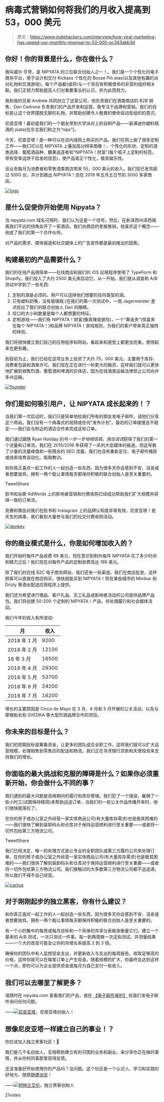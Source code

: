 # 病毒式营销如何将我们的月收入提高到 53，000 美元

> 原文：<https://www.indiehackers.com/interview/how-viral-marketing-has-upped-our-monthly-revenue-to-53-000-ec343abb3d>

## 你好！你的背景是什么，你在做什么？

我叫威尔·亨奇，是 NIPYATA 的三位联合创始人之一！。我们是一个个性化的电子商务平台，用于设计和交付 Kickass 个性化的 Booze Piñ atas(以及其他有趣的派对礼物和饮酒游戏)。每个产品都(或将)与一个背后有积极使命的非营利组织相关联。我们正努力帮助提高人们对重要事业的认识，并为此而努力。

我和我的兄弟 Andrew 共同创立了这家公司，他负责我们在酒类商店的 B2B 销售，Dan Cedrone 负责我们的产品开发和运营。我专注于品牌和营销。我们的目标是让这个世界摆脱无聊的礼物，并帮助创建令人敬畏的使命驱动型组织的意识。

尼皮亚塔！最初是我们的一个朋友带到大学派对上的自制产品——装满迷你塑料瓶酒的 piata(在东北我们称之为“nips”)。

今天，尼皮亚塔！是一种可以在店内或网上购买的产品。我们在网上做了很多定制工作——我们可以在 NIPYATA 上叠加高分辨率图像！、个性化的形状、定制的酒类选择、葡萄酒品种、糖果追逐者和“NIPYATA！财富”(每个瓶子上定制的标签，带有受幸运饼干启发的信息)，使产品真正个性化，极具娱乐性。

该业务每月为消费者和零售酒类商店带来 55，000 美元的收入。我们现已发货超过 5000 台，并计划推出 NIPYATA！住在 2019 年五月五日节的 3000 多家商店。

[![logo](img/7b16b51bb6f7bf17e15914e0f96be03d.png)](https://www.nipyata.com/) 

## 是什么促使你开始使用 Nipyata？

当 nipyata.com 域名可用时，我们认为这是一个信号。然后，在新泽西州泽西城离我们不远的拐角处开了一家酒店。我们向商店的老板推销，他喜欢这个概念——他成了我们的第一个合作伙伴。

对产品的需求、媒体报道和社交媒体上的广告宣传都是最初推出的因素。

## 构建最初的产品需要什么？

我们的在线产品很简单——在线商店和我们的 iOS 应用程序使用了 TypeForm 和 Shopify。我们投入了大约 2500 美元来启动它。从一开始，我们就从调查和 A/B 测试中学到了一些东西:

1.  定制的酒是必须的。用户可以选择他们想要的任何类型的酒。
2.  只有塑料奶嘴，没有玻璃瓶:)在我们的第一次测试中，一瓶 Jagermeister 差点挖出了我们的联合创始人 Dan 的眼睛。
3.  咬口的大小和数量是每个人都想要的特征。
4.  定制游戏——我们有 NIPYATA！财富(像真理或冒险)，一个“黄金夹”(惊喜夹在每个 NIPYATA！)和品牌 NIPYATA！游戏规则，为我们的客户带来真正独特的体验。

我们将很快建立我们自己的应用程序和网站，看起来和感觉上都更加完美，使用起来也更有趣。

到目前为止，我们已经在这项业务上投资了大约 75，000 美元，主要用于库存、消费者包装和酒类许可。我们现在正在进行一轮更大的融资，这样我们就可以更快地扩展到销售烈酒、葡萄酒和啤酒的实体店，因为在线酒类运输法律禁止公司向许多州运输。

[![founder](img/e78dc949df6254532a22944123a846ae.png)](https://www.nipyata.com/) 

## 你们是如何吸引用户，让 NIPYATA 成长起来的！？

当我们第一次启动时，我们只是简单地给我们所有的朋友发电子邮件，请他们分享这个网站。我们没有一个病毒式的视频或任何“发布计划”。最初的订单缓慢且不稳定——我们会与附近的酒店合作来完成这些订单。

我们通过跟随 Ryan Holiday 的书*一步一步地相信我，我在说谎*获得了我们的第一个流量和订单流，我们在 2015/2016 年获得了一系列大型媒体的报道。但这导致了少量的流量峰值和一些残余的 SEO 流量。我们也没有重新定位、电子邮件捕获或线索培育自动化。吸取教训。

和你真正喜欢一起工作的人一起创造一些东西，因为很多天你会感到不安、沮丧或者想要放弃。拥有一两个能让事情每天都保持积极的联合创始人是至关重要的。

TweetShare

脸书和谷歌 AdWords 上的影响者营销和付费收购已经成功帮助我们扩大规模并获得一致的订单流。

竞赛和赠品对我们在脸书和 Instagram 上的品牌认知度非常有效。尼皮亚塔！是天生的病毒，我们看到大量参与我们的社交付费收购活动。

[![donkey](img/c7575d29db3377d477bd32190020b263.png)](https://www.nipyata.com/) 

## 你的商业模式是什么，你是如何增加收入的？

我们开始时每件产品收费 69 美元，但在意识到制作每件 NIPYATA 花了多少时间和精力之后！我们现在对每件产品的定制收费高达 189 美元。

除了我们的在线 B2C 电子商务网站，我们还有一些渠道。我们在商店批发，这样顾客可以直接在商店购买，很快就能买到 NIPYATA！将在某些城市的 Minibar 和 Drizly 等酒水配送应用程序上提供。

我们还为希望进行赠品、客户礼品、员工礼品或影响者活动的公司提供品牌产品包。我们将创建 50-200 个定制的 NIPYATA！产品，并处理履行和社会媒体活动。

我们今年的收入有所波动:

| 月 | 收入 |
| --- | --- |
| 2018 年 1 月 | 9200 |
| 2018 年 2 月 | 12100 |
| 18 年 3 月 | 16500 |
| 2018 年 4 月 | 29300 |
| 2018 年 5 月 | 53700 |
| 2018 年 6 月 | 24200 |
| 2018 年 7 月 | 16200 |

增长的主要原因是 Cinco de Mayo 在 3 月、4 月和 5 月开展的公关活动，以及与摩根船长和 SVEDKA 等大型烈酒品牌合作的项目。

## 你未来的目标是什么？

我们的短期目标是筹集资金，让更多的团队成员全职工作，这样我们就可以扩大运营规模，处理销售到零售店的配送和物流。我们正在寻求银行贷款和天使投资来支持我们的增长。

## 你面临的最大挑战和克服的障碍是什么？如果你必须重新开始，你会做什么不同的事？

我们遇到的最大问题是高峰期间的履行和库存管理。我们犯了一个错误，雇佣了一些小时工(试图保持精简)来帮助运送订单，当我们的一些公关作品传播开来时，他们很快就落后了。

在你的房子或办公室之外经营一家实体商品公司(有大量库存需求)也是极其困难的——我们很快了解到装卸码头和仓库对于保持运营顺利进行至关重要——或者将一切外包给第三方物流公司。

TweetShare

我们已经决定，唯一的处理方式是让专业的全职团队或第三方履约公司来处理订单。在你的房子或办公室之外经营一家实体商品公司(有大量库存需求)也是极其困难的——我们很快了解到装卸码头和仓库对于保持运营顺利进行至关重要——或者将一切外包给第三方物流公司。我们接触过的大多数第三方物流公司都不运送酒，所以我们不得不自己经营。

[![cactus](img/beec650cb51ae6da3043ab68ec3c4334.png)](https://www.nipyata.com/) 

## 对于刚刚起步的独立黑客，你有什么建议？

和你真正喜欢一起工作的人一起创造一些东西，因为很多天你会感到不安、沮丧或者想要放弃。拥有一两个能让事情每天都保持积极的联合创始人是至关重要的。

有一个小的集中的每周或每月目标和一个简单的共享仪表板来衡量它们。建立一个基本的 A/B 测试，一次只测试一件事。每一到两周做一次这些测试，并测量结果——一个大的改变可能会让你的月增长率提高 2 到 3 倍。

确保你的团队中有人监控现金支出，并更新收入与支出的每周报告。收取足够高的价格，这样你就可以在每笔订单上产生现金。随着规模的扩大，你最终会达到这样一个点，即你可以为企业提供资金或每月为自己支付一些收入。

## 我们可以去哪里了解更多？

请随时在 nipyata.com 查看我们的产品，或在 [【电子邮件保护】](/cdn-cgi/l/email-protection#bdd5d2d1dcfdd3d4cdc4dcc9dc93ded2d0) 给我们发电子邮件询问任何问题。

——[<picture id="ember8169357" class="user-avatar ember-view user-link__avatar">![](img/82bd3bb4769a3aa1cd13889ee7c0fa91.png)</picture>尼皮亚塔](/nipyata?id=Egbomuu1m1MpfZ98g4KbFDFITD43)，尼皮亚塔创始人！

## 想像尼皮亚塔一样建立自己的事业！？

你应该加入独立黑客社区！🤗

我们是几千名创始人，互相帮助建立有利可图的业务和副业。来分享你正在做的事情，并从你的同事那里获得反馈。

还没准备好开始使用你的产品吗？没问题。这个社区是一个认识人、学习和实践的好地方。随意[随便浏览](/)！

——[<picture id="ember8169362" class="user-avatar ember-view user-link__avatar">![](img/82bd3bb4769a3aa1cd13889ee7c0fa91.png)</picture>柯特兰艾伦](/csallen?id=ibTLPyjwVebnZjMGKvz6ztarnuV2)，独立黑客创始人

21votes